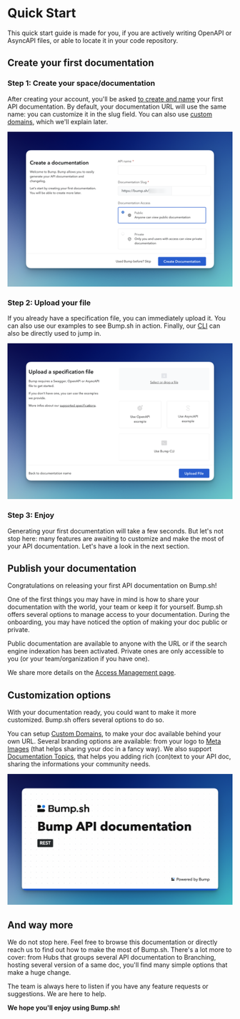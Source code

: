 # Quick Start

This quick start guide is made for you, if you are actively writing OpenAPI or AsyncAPI files, or able to locate it in your code repository.

## Create your first documentation

### Step 1: Create your space/documentation

After creating your account, you'll be asked [to create and name](https://bump.sh/docs/new?utm_source=bump&utm_medium=content_hub&utm_campaign=getting_started) your first API documentation.
By default, your documentation URL will use the same name: you can customize it in the slug field. You can also use [custom domains](custom-domains.md), which we'll explain later.

![](/files/help/doc-creation.png)

### Step 2: Upload your file

If you already have a specification file, you can immediately upload it.
You can also use our examples to see Bump.sh in action. Finally, our [CLI](bump-cli.md) can also be directly used to jump in.

![](/files/help/upload-spec-file.png)

### Step 3: Enjoy

Generating your first documentation will take a few seconds. But let's not stop here: many features are awaiting to customize and make the most of your API documentation. Let's have a look in the next section.


## Publish your documentation

Congratulations on releasing your first API documentation on Bump.sh!

One of the first things you may have in mind is how to share your documentation with the world, your team or keep it for yourself.
Bump.sh offers several options to manage access to your documentation.
During the onboarding, you may have noticed the option of making your doc public or private.

Public documentation are available to anyone with the URL or if the search engine indexation has been activated.
Private ones are only accessible to you (or your team/organization if you have one).

We share more details on the [Access Management page](access-management.md).

## Customization options

With your documentation ready, you could want to make it more customized. Bump.sh offers several options to do so.

You can setup [Custom Domains](custom-domains.md), to make your doc available behind your own URL.
Several branding options are available: from your logo to [Meta Images](meta-images.md) (that helps sharing your doc in a fancy way).
We also support [Documentation Topics](doc-topics.md), that helps you adding rich (con)text to your API doc, sharing the informations your community needs.

![](/files/help/meta-image-2.png)

## And way more

We do not stop here. Feel free to browse this documentation or directly reach us to find out how to make the most of Bump.sh.
There's a lot more to cover: from Hubs that groups several API documentation to Branching, hosting several version of a same doc, you'll find many simple options that make a huge change.

The team is always here to listen if you have any feature requests or suggestions. We are here to help.

**We hope you'll enjoy using Bump.sh!**
